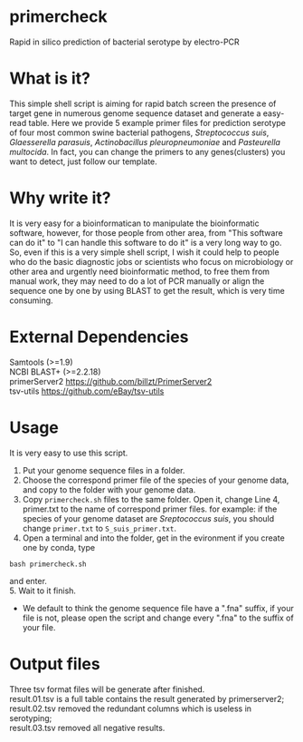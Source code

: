 # primercheck
Rapid in silico prediction of bacterial serotype by electro-PCR
# What is it?
This simple shell script is aiming for rapid batch screen the presence of target gene in numerous genome sequence dataset and generate a easy-read table. Here we provide 5 example primer files for prediction serotype of four most common swine bacterial pathogens, *Streptococcus suis*, *Glaesserella parasuis*, *Actinobacillus pleuropneumoniae* and *Pasteurella multocida*. In fact, you can change the primers to any genes(clusters) you want to detect, just follow our template.
# Why write it?
It is very easy for a bioinformatican to manipulate the bioinformatic software, however, for those people from other area, from "This software can do it" to "I can handle this software to do it" is a very long way to go. So, even if this is a very simple shell script, I wish it could help to people who do the basic diagnostic jobs or scientists who focus on microbiology or other area and urgently need bioinformatic method, to free them from manual work, they may need to do a lot of PCR manually or align the sequence one by one by using BLAST to get the result, which is very time consuming.
# External Dependencies
Samtools (>=1.9)   
NCBI BLAST+ (>=2.2.18)  
primerServer2 https://github.com/billzt/PrimerServer2   
tsv-utils https://github.com/eBay/tsv-utils   
# Usage
It is very easy to use this script.
1. Put your genome sequence files in a folder.
2. Choose the correspond primer file of the species of your genome data, and copy to the folder with your genome data.
3. Copy ```primercheck.sh``` files to the same folder. Open it, change Line 4, primer.txt to the name of correspond primer files. for example: if the species of your genome dataset are *Sreptococcus suis*, you should change ```primer.txt``` to ```S_suis_primer.txt```.
4. Open a terminal and into the folder, get in the evironment if you create one by conda, type  
``` shell
bash primercheck.sh
```
  and enter.  
5. Wait to it finish. 
* We default to think the genome sequence file have a ".fna" suffix, if your file is not, please open the script and change every ".fna" to the suffix of your file.
# Output files
Three tsv format files will be generate after finished.   
result.01.tsv is a full table contains the result generated by primerserver2;   
result.02.tsv removed the redundant columns which is useless in serotyping;   
result.03.tsv removed all negative results.

